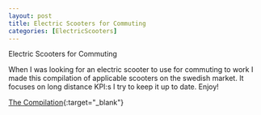 ```yaml
---
layout: post
title: Electric Scooters for Commuting
categories: [ElectricScooters]
---
```

Electric Scooters for Commuting

When I was looking for an electric scooter to use for commuting to work I made this compilation of applicable scooters on the swedish market.
It focuses on long distance KPI:s
I try to keep it up to date. Enjoy!

[The Compilation](https://docs.google.com/spreadsheets/d/1-NhNHgRBHENFr2dhcUEJbR-ij_j8YoTbsUyY56xw4Uc/edit#gid=1698612774){:target="_blank"}
